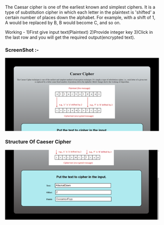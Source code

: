 The Caesar cipher is one of the earliest known and simplest ciphers. It is a type of substitution cipher in which each letter in the plaintext is 'shifted' a certain number of places down the alphabet. 
For example, with a shift of 1, A would be replaced by B, B would become C, and so on.

Working - 
1)First give input text(Plaintext)
2)Provide integer key
3)Click in the last row and you will get the required output(encrypted text). 

### ScreenShot :-

![image](https://github.com/Siddhi-Mundada/Images/blob/master/Screenshot%202022-05-20%20164244.png?raw=true)


### Structure Of Caeser Cipher

![image](https://github.com/Siddhi-Mundada/Images/blob/master/Screenshot%202022-05-20%20164343.png?raw=true)


